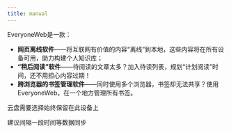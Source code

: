 ```yaml
---
title: manual
---
```


EveryoneWeb是一款：

- **网页离线软件**——将互联网有价值的内容“离线”到本地，这些内容将在所有设备可用，助力构建个人知识库；
- **“稍后阅读”软件**——待阅读的文章太多？加入待读列表，规划“计划阅读”时间，还不用担心内容过期！
- **跨浏览器的书签管理软件**——同时使用多个浏览器，书签却无法共享？使用EveryoneWeb，在一个地方管理所有书签。


云盘需要选择始终保留在此设备上

建议间隔一段时间等数据同步